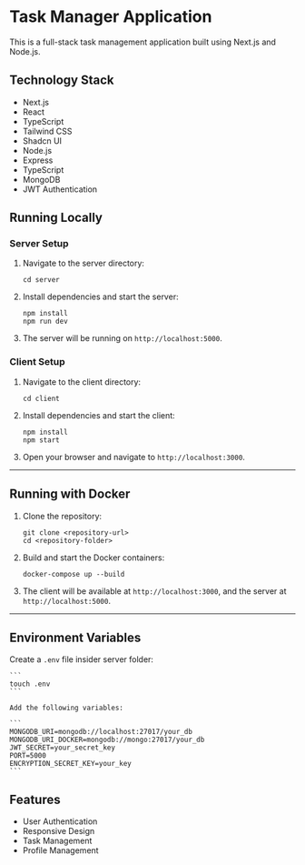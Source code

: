 # Task Manager Application

This is a full-stack task management application built using Next.js and Node.js.

## Technology Stack

-   Next.js
-   React
-   TypeScript
-   Tailwind CSS
-   Shadcn UI
-   Node.js
-   Express
-   TypeScript
-   MongoDB
-   JWT Authentication

## Running Locally

### Server Setup

1. Navigate to the server directory:

    ```
    cd server
    ```

2. Install dependencies and start the server:

    ```
    npm install
    npm run dev
    ```

3. The server will be running on `http://localhost:5000`.

### Client Setup

1. Navigate to the client directory:

    ```
    cd client
    ```

2. Install dependencies and start the client:

    ```
    npm install
    npm start
    ```

3. Open your browser and navigate to `http://localhost:3000`.

---

## Running with Docker

1. Clone the repository:

    ```
    git clone <repository-url>
    cd <repository-folder>
    ```

2. Build and start the Docker containers:

    ```
    docker-compose up --build
    ```

3. The client will be available at `http://localhost:3000`, and the server at `http://localhost:5000`.

---

## Environment Variables

Create a `.env` file insider server folder:

    ```
    touch .env
    ```

    Add the following variables:

    ```
    MONGODB_URI=mongodb://localhost:27017/your_db
    MONGODB_URI_DOCKER=mongodb://mongo:27017/your_db
    JWT_SECRET=your_secret_key
    PORT=5000
    ENCRYPTION_SECRET_KEY=your_key
    ```

## Features

-   User Authentication
-   Responsive Design
-   Task Management
-   Profile Management
